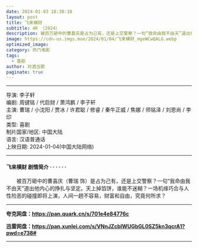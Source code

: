 ```yaml
---
date: 2024-01-03 18:38:18
layout: post
title: 飞来横财
subtitle: 4K （2024）
description: 被百万砸中的曹喜庆是占为己有，还是上交警察？一句“我命由我不由天”道出他内心的挣扎与坚定。天上掉馅饼，谁能不迷糊？一场机缘巧合与人性险恶的碰撞即将上演，人间一趟不容易，财富和自由，究竟何所求？...
image: https://cdn-us.imgs.moe/2024/01/04/飞来横财_mgeWCwQALG.webp
optimized_image: 
category: 热门电影
tags:
  - 喜剧
author: 对酒当歌
paginate: true
---
```


---

导演: 李子轩  
编剧: 周键铭 / 代启财 / 萧鸿鹏 / 李子轩  
主演: 曹瑞 / 小沈阳 / 贾冰 / 许君聪 / 修睿 / 秦牛正威 / 焦娜 / 师铭泽 / 刘恩尚 / 李印  
类型: 喜剧  
制片国家/地区: 中国大陆  
语言: 汉语普通话  
上映日期: 2024-01-04(中国大陆网络)  

---

#### 飞来横财 剧情简介 · · · · · ·

　　被百万砸中的曹喜庆（曹瑞 饰）是占为己有，还是上交警察？一句“我命由我不由天”道出他内心的挣扎与坚定。天上掉馅饼，谁能不迷糊？一场机缘巧合与人性险恶的碰撞即将上演，人间一趟不容易，财富和自由，究竟何所求？

---

**夸克网盘：<https://pan.quark.cn/s/701e4e84776c>**

**迅雷网盘：<https://pan.xunlei.com/s/VNnJZcbIWUGbGL0SZ5kn3qcrA1?pwd=e738#>**

---
